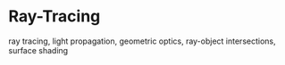 # Ray-Tracing
ray tracing, light propagation, geometric optics, ray-object intersections, surface shading
